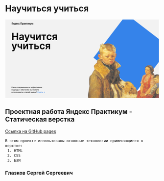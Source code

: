 # Научиться учиться

![Обложка проекта](./images/cover-project.png)

## Проектная работа Яндекс Практикум - Статическая верстка

[Ссылка на GitHub pages](https://sergeyromadin.github.io/)

```
В этом проекте использованы основные технологии применяющиеся в верстке:
 1. HTML
 2. CSS
 3. БЭМ

```

### Глазков Сергей Сергеевич
